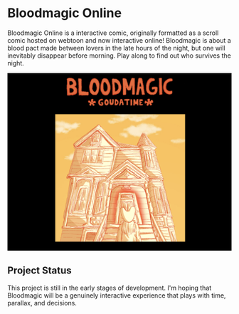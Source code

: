 
# Bloodmagic Online

Bloodmagic Online is a interactive comic, originally formatted as a scroll comic hosted on webtoon and now interactive online! Bloodmagic is about a blood pact made between lovers in the late hours of the night, but one will inevitably disappear before morning. Play along to find out who survives the night.

![alt](https://github.com/goudatime/bloodmagic/blob/70b19be574ee5853addb5b678e21f9bc8e4d579d/bloodmagicopening.png)

## Project Status
This project is still in the early stages of development. I'm hoping that Bloodmagic will be a genuinely interactive experience that plays with time, parallax, and decisions.

